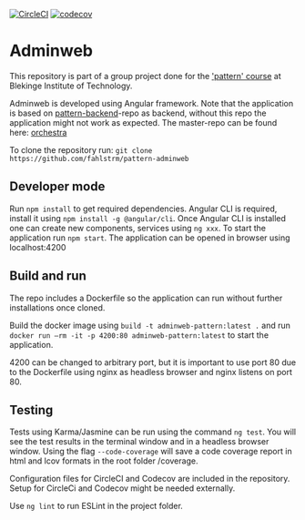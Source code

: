[![CircleCI](https://circleci.com/gh/fahlstrm/pattern-adminweb/tree/master.svg?style=svg)](https://circleci.com/gh/fahlstrm/pattern-adminweb/tree/master) [![codecov](https://codecov.io/gh/fahlstrm/pattern-adminweb/branch/master/graph/badge.svg?token=VNL3DOH0AR)](https://codecov.io/gh/fahlstrm/pattern-adminweb)

# Adminweb
This repository is part of a group project done for the ['pattern' course](https://www.bth.se/utbildning/program-och-kurser/kurser/20232/BR4QJ/) at Blekinge Institute of Technology.

Adminweb is developed using Angular framework. 
Note that the application is based on [pattern-backend](https://github.com/datalowe/pattern-backend)-repo as backend, without this repo the application might not work as expected. The master-repo can be found here: [orchestra](https://github.com/datalowe/pattern-orchestra)

To clone the repository run: `git clone https://github.com/fahlstrm/pattern-adminweb`

## Developer mode
Run `npm install` to get required dependencies. Angular CLI is required, install it using `npm install -g @angular/cli`. Once Angular CLI is installed one can create new components, services using `ng xxx`. 
To start the application run `npm start`. The application can be opened in browser using localhost:4200

## Build and run
The repo includes a Dockerfile so the application can run without further installations once cloned.

Build the docker image using `build -t adminweb-pattern:latest .` and run `docker run –rm -it -p 4200:80 adminweb-pattern:latest` to start the application.

4200 can be changed to arbitrary port, but it is important to use port 80 due to the Dockerfile using nginx as headless browser and nginx listens on port 80.

## Testing
Tests using Karma/Jasmine can be run using the command `ng test`. You will see the test results in the terminal window and in a headless browser window. Using the flag `--code-coverage` will save a code coverage report in html and lcov formats in the root folder /coverage.

Configuration files for CircleCI and Codecov are included in the repository. Setup for CircleCi and Codecov might be needed externally. 

Use `ng lint` to run ESLint in the project folder.

